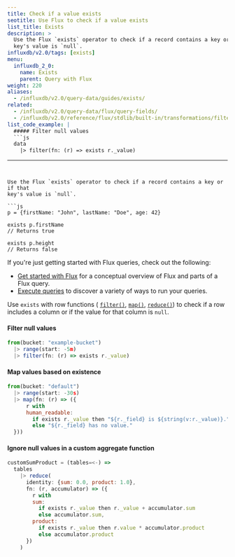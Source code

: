 ```yaml
---
title: Check if a value exists
seotitle: Use Flux to check if a value exists
list_title: Exists
description: >
  Use the Flux `exists` operator to check if a record contains a key or if that
  key's value is `null`.
influxdb/v2.0/tags: [exists]
menu:
  influxdb_2_0:
    name: Exists
    parent: Query with Flux
weight: 220
aliases:
  - /influxdb/v2.0/query-data/guides/exists/
related:
  - /influxdb/v2.0/query-data/flux/query-fields/
  - /influxdb/v2.0/reference/flux/stdlib/built-in/transformations/filter/
list_code_example: |
  ##### Filter null values
  ```js
  data
    |> filter(fn: (r) => exists r._value)
  ```
---
```


Use the Flux `exists` operator to check if a record contains a key or if that
key's value is `null`.

```js
p = {firstName: "John", lastName: "Doe", age: 42}

exists p.firstName
// Returns true

exists p.height
// Returns false
```

If you're just getting started with Flux queries, check out the following:

- [Get started with Flux](/influxdb/v2.0/query-data/get-started/) for a conceptual overview of Flux and parts of a Flux query.
- [Execute queries](/influxdb/v2.0/query-data/execute-queries/) to discover a variety of ways to run your queries.

Use `exists` with row functions (
[`filter()`](/influxdb/v2.0/reference/flux/stdlib/built-in/transformations/filter/),
[`map()`](/influxdb/v2.0/reference/flux/stdlib/built-in/transformations/map/),
[`reduce()`](/influxdb/v2.0/reference/flux/stdlib/built-in/transformations/aggregates/reduce/))
to check if a row includes a column or if the value for that column is `null`.

#### Filter null values
```js
from(bucket: "example-bucket")
  |> range(start: -5m)
  |> filter(fn: (r) => exists r._value)
```

#### Map values based on existence
```js
from(bucket: "default")
  |> range(start: -30s)
  |> map(fn: (r) => ({
      r with
      human_readable:
        if exists r._value then "${r._field} is ${string(v:r._value)}."
        else "${r._field} has no value."
  }))
```

#### Ignore null values in a custom aggregate function
```js
customSumProduct = (tables=<-) =>
  tables
    |> reduce(
      identity: {sum: 0.0, product: 1.0},
      fn: (r, accumulator) => ({
        r with
        sum:
          if exists r._value then r._value + accumulator.sum
          else accumulator.sum,
        product:
          if exists r._value then r.value * accumulator.product
          else accumulator.product
      })
    )
```
